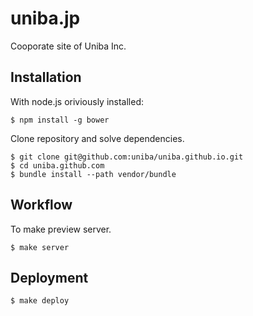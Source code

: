 
# uniba.jp

Cooporate site of Uniba Inc.

## Installation

With node.js oriviously installed:

    $ npm install -g bower

Clone repository and solve dependencies.

    $ git clone git@github.com:uniba/uniba.github.io.git
    $ cd uniba.github.com
    $ bundle install --path vendor/bundle

## Workflow

To make preview server.

    $ make server

## Deployment

    $ make deploy
